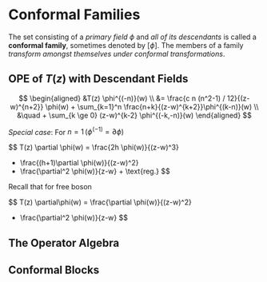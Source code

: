 # Conformal Families

The set consisting of a *primary field* $\phi$ and *all of its descendants* is called a **conformal family**, sometimes denoted by $[\phi]$. The members of a family *transform amongst themselves under conformal transformations*.

## OPE of $T(z)$ with Descendant Fields

$$
\begin{aligned}
    &T(z) \phi^{(-n)}(w)
    \\
    &= \frac{c n (n^2-1) / 12}{(z-w)^{n+2}} \phi(w)
    + \sum_{k=1}^n \frac{n+k}{(z-w)^{k+2}}\phi^{(k-n)}(w)
    \\ &\quad
    + \sum_{k \ge 0} (z-w)^{k-2} \phi^{(-k,-n)}(w)
\end{aligned}
$$

*Special case*: For $n = 1 \, (\phi^{(-1)} = \partial \phi)$

$$
T(z) \partial \phi(w)
= \frac{2h \phi(w)}{(z-w)^3}
+ \frac{(h+1)\partial \phi(w)}{(z-w)^2}
+ \frac{\partial^2 \phi(w)}{z-w} + \text{reg.}
$$

Recall that for free boson

$$
T(z) \partial\phi(w) 
= \frac{\partial \phi(w)}{(z-w)^2}
+ \frac{\partial^2 \phi(w)}{z-w}
$$

## The Operator Algebra

## Conformal Blocks

